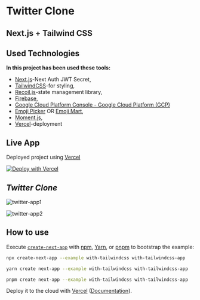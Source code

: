 # Twitter Clone 
## Next.js + Tailwind CSS


## Used Technologies

**In this project has been used these tools:**

* [Next.js](https://nextjs.org/)-Next Auth JWT Secret,
* [TailwindCSS](https://tailwindcss.com/)-for styling,
* [Recoil.js](https://recoiljs.org/)-state management library,
* [Firebase](https://firebase.google.com/),
* [Google Cloud Platform Console - Google Cloud Platform (GCP)](https://cloud.google.com/cloud-console/?utm_source=google)
* [Emoji Picker](https://www.npmjs.com/package/emoji-picker-react) OR [Emoji Mart](https://github.com/missive/emoji-mart),
* [Moment.js](https://momentjs.com/),
* [Vercel](https://vercel.com/)-deployment




## Live App

Deployed project using [Vercel](https://vercel.com?utm_source=github&utm_medium=readme&utm_campaign=next-example)

[![Deploy with Vercel](https://vercel.com/button)](https://twitter-5m57e37lh-ulfetzakirli.vercel.app/)


## ***Twitter Clone***

![twitter-app1](https://user-images.githubusercontent.com/88549805/205442386-299b5de3-ee4a-45cc-ba47-4c6675eed34c.jpg)


![twitter-app2](https://user-images.githubusercontent.com/88549805/205442469-21636556-e3b8-4258-8d5c-4369ea1803d3.jpg)


## How to use

Execute [`create-next-app`](https://github.com/vercel/next.js/tree/canary/packages/create-next-app) with [npm](https://docs.npmjs.com/cli/init), [Yarn](https://yarnpkg.com/lang/en/docs/cli/create/), or [pnpm](https://pnpm.io) to bootstrap the example:

```bash
npx create-next-app --example with-tailwindcss with-tailwindcss-app
```

```bash
yarn create next-app --example with-tailwindcss with-tailwindcss-app
```

```bash
pnpm create next-app --example with-tailwindcss with-tailwindcss-app
```

Deploy it to the cloud with [Vercel](https://vercel.com/new?utm_source=github&utm_medium=readme&utm_campaign=next-example) ([Documentation](https://nextjs.org/docs/deployment)).
